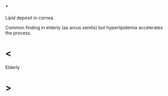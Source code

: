 # .

Lipid deposit in cornea.

Common finding in elderly (as arcus senilis) but hyperlipidemia accelerates the process.

# <

Elderly

# >
